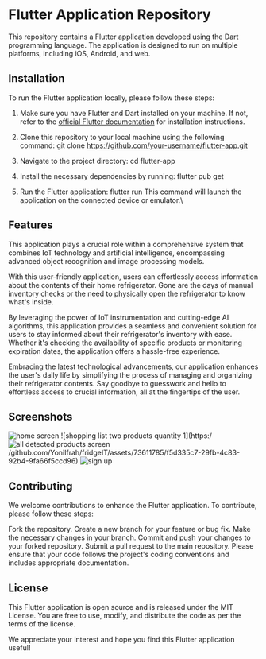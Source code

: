 # Flutter Application Repository
This repository contains a Flutter application developed using the Dart programming language. The application is designed to run on multiple platforms, including iOS, Android, and web.

## Installation
To run the Flutter application locally, please follow these steps:

1. Make sure you have Flutter and Dart installed on your machine. If not, refer to the [official Flutter documentation](https://flutter.dev/docs/get-started/install) for installation instructions.

2. Clone this repository to your local machine using the following command:
  git clone https://github.com/your-username/flutter-app.git

3. Navigate to the project directory:
  cd flutter-app

4. Install the necessary dependencies by running:
  flutter pub get
  
5. Run the Flutter application:
  flutter run
  This command will launch the application on the connected device or emulator.\


## Features
This application plays a crucial role within a comprehensive system that combines IoT technology and artificial intelligence, encompassing advanced object recognition and image processing models.

With this user-friendly application, users can effortlessly access information about the contents of their home refrigerator. Gone are the days of manual inventory checks or the need to physically open the refrigerator to know what's inside.

By leveraging the power of IoT instrumentation and cutting-edge AI algorithms, this application provides a seamless and convenient solution for users to stay informed about their refrigerator's inventory with ease. Whether it's checking the availability of specific products or monitoring expiration dates, the application offers a hassle-free experience.

Embracing the latest technological advancements, our application enhances the user's daily life by simplifying the process of managing and organizing their refrigerator contents. Say goodbye to guesswork and hello to effortless access to crucial information, all at the fingertips of the user.

## Screenshots
![home screen](https://github.com/YoniIfrah/fridgeIT/assets/73611785/5fc1d91f-2400-4768-a06c-92684b29e2e4)
![shopping list two products quantity 1](https:/![all detected products screen](https://github.com/YoniIfrah/fridgeIT/assets/73611785/248fa838-e4bd-4b4b-b86b-cf429d4c0e93)
/github.com/YoniIfrah/fridgeIT/assets/73611785/f5d335c7-29fb-4c83-92b4-9fa66f5ccd96)
![sign up](https://github.com/YoniIfrah/fridgeIT/assets/73611785/a0d92097-ecfc-435c-8325-37093b59ba6f)


## Contributing
We welcome contributions to enhance the Flutter application. To contribute, please follow these steps:

Fork the repository.
Create a new branch for your feature or bug fix.
Make the necessary changes in your branch.
Commit and push your changes to your forked repository.
Submit a pull request to the main repository.
Please ensure that your code follows the project's coding conventions and includes appropriate documentation.

## License
This Flutter application is open source and is released under the MIT License. You are free to use, modify, and distribute the code as per the terms of the license.


We appreciate your interest and hope you find this Flutter application useful!
